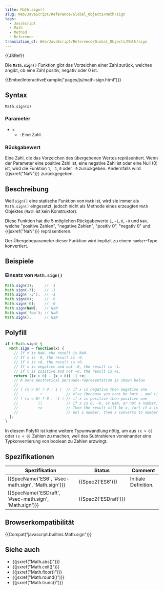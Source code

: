 ```yaml
---
title: Math.sign()
slug: Web/JavaScript/Reference/Global_Objects/Math/sign
tags:
  - JavaScript
  - Math
  - Method
  - Reference
translation_of: Web/JavaScript/Reference/Global_Objects/Math/sign
---
```

{{JSRef}}

Die **`Math.sign()`** Funktion gibt das Vorzeichen einer Zahl zurück, welches angibt, ob eine Zahl positiv, negativ oder 0 ist.

{{EmbedInteractiveExample("pages/js/math-sign.html")}}

## Syntax

    Math.sign(x)

### Parameter

- `x`
  - : Eine Zahl.

### Rückgabewert

Eine Zahl, die das Vorzeichen des übergebenen Wertes repräsentiert. Wenn der Parameter eine positive Zahl ist, eine negative Zahl ist oder eine Null (0) ist, wird die Funktion `1`, `-1`, `0` oder `-0` zurückgeben. Andernfalls wird {{jsxref("NaN")}} zurückgegeben.

## Beschreibung

Weil `sign()` eine statische Funktion von `Math` ist, wird sie immer als `Math.sign()` eingesetzt, jedoch nicht als Methode eines erzeugten `Math` Objektes (`Math` ist kein Konstruktor).

Diese Funktion hat die 5 möglichen Rückgabewerte `1`, `-1`, `0`, `-0` und `NaN`, welche "positive Zahlen", "negative Zahlen", "positiv 0", "negativ 0" und {{jsxref("NaN")}} repräsentieren.

Der Übergebeparameter dieser Funktion wird implizit zu einem `number`-Type konvertiert.

## Beispiele

### Einsatz von `Math.sign()`

```js
Math.sign(3);     //  1
Math.sign(-3);    // -1
Math.sign('-3');  // -1
Math.sign(0);     //  0
Math.sign(-0);    // -0
Math.sign(NaN);   // NaN
Math.sign('foo'); // NaN
Math.sign();      // NaN
```

## Polyfill

```js
if (!Math.sign) {
  Math.sign = function(x) {
    // If x is NaN, the result is NaN.
    // If x is -0, the result is -0.
    // If x is +0, the result is +0.
    // If x is negative and not -0, the result is -1.
    // If x is positive and not +0, the result is +1.
    return ((x > 0) - (x < 0)) || +x;
    // A more aesthetical persuado-representation is shown below
    //
    // ( (x > 0) ? 0 : 1 )  // if x is negative then negative one
    //          +           // else (because you cant be both - and +)
    // ( (x < 0) ? 0 : -1 ) // if x is positive then positive one
    //         ||           // if x is 0, -0, or NaN, or not a number,
    //         +x           // Then the result will be x, (or) if x is
    //                      // not a number, then x converts to number
  };
}
```

In diesem Polyfill ist keine weitere Typumwandlung nötig, um aus `(x > 0)` oder `(x < 0)` Zahlen zu machen, weil das Subtrahieren voneinander eine Typkonvertierung von boolean zu Zahlen erzwingt.

## Spezifikationen

| Spezifikation                                                            | Status                       | Comment              |
| ------------------------------------------------------------------------ | ---------------------------- | -------------------- |
| {{SpecName('ES6', '#sec-math.sign', 'Math.sign')}}     | {{Spec2('ES6')}}         | Initiale Definition. |
| {{SpecName('ESDraft', '#sec-math.sign', 'Math.sign')}} | {{Spec2('ESDraft')}} |                      |

## Browserkompatibilität

{{Compat("javascript.builtins.Math.sign")}}

## Siehe auch

- {{jsxref("Math.abs()")}}
- {{jsxref("Math.ceil()")}}
- {{jsxref("Math.floor()")}}
- {{jsxref("Math.round()")}}
- {{jsxref("Math.trunc()")}}
